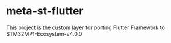 # meta-st-flutter
This project is the custom layer for porting Flutter Framework to STM32MP1-Ecosystem-v4.0.0

